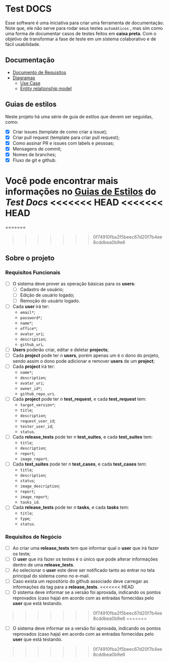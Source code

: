 # Test DOCS

Esse software é uma iniciativa para criar uma ferramenta de documentação. Note que, ele não serve para rodar seus testes `automáticos`
, mas sim como uma forma de documentar casos de testes feitos em **caixa preta**. Com o objetivo de transformar a fase de teste 
em um sistema colaborativo e de fácil usabilidade.


## Documentação

- [Documento de Requisitos](./project/requirements.pdf)
- [Diagramas](./project/diagrams)
  - [Use Case](./project/UseCaseTestDocs.pdf)
  - [Entity relationship model](./project/diagrams/er.pdf)

## Guias de estilos

Neste projeto há uma série de guia de estilos que devem ser seguidas, como:

- [X] Criar issues (template de como criar a issue);
- [X] Criar pull request (template para criar pull request);
- [X] Como assinar PR e issues com labels e pessoas;
- [X] Mensagens de commit;
- [X] Nomes de branches;
- [X] Fluxo de git e github.

Você pode encontrar mais informações no [Guias de Estilos](./.github/CONTRIBUTING.md) do _Test Docs_
<<<<<<< HEAD
<<<<<<< HEAD
=======
=======
>>>>>>> 0f74910fba2f5beec67d20f7b4ee8cddbea0b9e6

## Sobre o projeto

### Requisitos Funcionais
* [ ] O sistema deve prover as operação básicas para os **users**:
	* [ ]  Cadastro de usuário;
	* [ ]  Edição de usuário logado;
	* [ ]  Remoção do usuário logado.
* [ ] Cada **user** irá ter: 
	- `email*`;
	- `password*`;
	-  `name*`;
	- `office*`;
	- `avatar_uri`;
	-  `description`;
	-  `github_uri`.
* [ ] **Users** poderão criar, editar e deletar **projects**;
* [ ] Cada **project** pode ter _n_ **users**, porém apenas um é o dono do projeto, sendo assim o dono pode adicionar e remover **users** de um **project**;
* [ ] Cada **project** irá ter:
	- `name*`;
	- `description`;
	- `avatar_uri`;
	- `owner_id*`;
	- `github_repo_uri`.
* [ ] Cada **project** pode ter _n_ **test_request**, e cada **test_request** tem:
	- `target_version*`;
	- `title`;
	- `description`;
	- `request_user_id`;
	- `tester_user_id`;
	- `status`.
* [ ] Cada **release_tests** pode ter _n_ **test_suites**, e cada **test_suites** tem:
	- `title`;
	- `description`;
	- `report`;
	- `image_report`.
* [ ] Cada **test_suites** pode ter _n_ **test_cases**, e cada **test_cases** tem:
	- `title`;
	- `description`;
	- `status`;
	- `image_description`;
	- `report`;
	- `image_report`;
	- `tasks_id`.
* [ ] Cada **release_tests** pode ter _n_ **tasks**, e cada **tasks** tem:
	- `title`;
	- `type`;
	- `status`.

### Requisitos de Negócio

* [ ] Ao criar uma **release_tests** tem que informar qual o **user** que irá fazer os teste;
* [ ] O **user** que irá fazer os testes é o único que pode alterar informações dentro de uma **release_tests**.
* [ ] Ao selecionar o **user** este deve ser notificado tanto ao entrar no tela principal do sistema como no e-mail.
* [ ] Caso exista um repositório do github associado deve carregar as informações da tag para a **release_tests**.
<<<<<<< HEAD
* [ ] O sistema deve informar se a versão foi aprovada, indicando os pontos reprovados (caso haja) em acordo com as entradas fornecidas pelo **user** que está testando.
>>>>>>> 0f74910fba2f5beec67d20f7b4ee8cddbea0b9e6
=======
* [ ] O sistema deve informar se a versão foi aprovada, indicando os pontos reprovados (caso haja) em acordo com as entradas fornecidas pelo **user** que está testando.
>>>>>>> 0f74910fba2f5beec67d20f7b4ee8cddbea0b9e6
